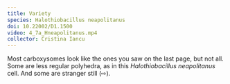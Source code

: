 ```yaml
---
title: Variety
species: Halothiobacillus neapolitanus 
doi: 10.22002/D1.1500
video: 4_7a_Hneapolitanus.mp4
collector: Cristina Iancu
---
```


Most carboxysomes look like the ones you saw on the last page, but not all. Some are less regular polyhedra, as in this *Halothiobacillus neapolitanus* cell. And some are stranger still (⇨).

